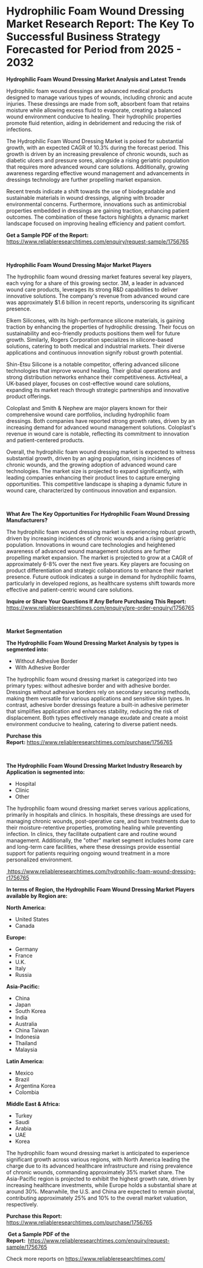 <p><h1>Hydrophilic Foam Wound Dressing Market Research Report: The Key To Successful Business Strategy Forecasted for Period from 2025 - 2032</h1></p><p><strong>Hydrophilic Foam Wound Dressing Market Analysis and Latest Trends</strong></p>
<p><p>Hydrophilic foam wound dressings are advanced medical products designed to manage various types of wounds, including chronic and acute injuries. These dressings are made from soft, absorbent foam that retains moisture while allowing excess fluid to evaporate, creating a balanced wound environment conducive to healing. Their hydrophilic properties promote fluid retention, aiding in debridement and reducing the risk of infections.</p><p>The Hydrophilic Foam Wound Dressing Market is poised for substantial growth, with an expected CAGR of 10.3% during the forecast period. This growth is driven by an increasing prevalence of chronic wounds, such as diabetic ulcers and pressure sores, alongside a rising geriatric population that requires more advanced wound care solutions. Additionally, growing awareness regarding effective wound management and advancements in dressings technology are further propelling market expansion. </p><p>Recent trends indicate a shift towards the use of biodegradable and sustainable materials in wound dressings, aligning with broader environmental concerns. Furthermore, innovations such as antimicrobial properties embedded in dressings are gaining traction, enhancing patient outcomes. The combination of these factors highlights a dynamic market landscape focused on improving healing efficiency and patient comfort.</p></p>
<p><strong>Get a Sample PDF of the Report:&nbsp;</strong> <a href="https://www.reliableresearchtimes.com/enquiry/request-sample/1756765?utm_campaign=3004&utm_medium=2&utm_source=Github&utm_content=ia&utm_term=04042025&utm_id=hydrophilic-foam-wound-dressing">https://www.reliableresearchtimes.com/enquiry/request-sample/1756765</a></p>
<p>&nbsp;</p>
<p><strong>Hydrophilic Foam Wound Dressing Major Market Players</strong></p>
<p><p>The hydrophilic foam wound dressing market features several key players, each vying for a share of this growing sector. 3M, a leader in advanced wound care products, leverages its strong R&D capabilities to deliver innovative solutions. The company's revenue from advanced wound care was approximately $1.6 billion in recent reports, underscoring its significant presence.</p><p>Elkem Silicones, with its high-performance silicone materials, is gaining traction by enhancing the properties of hydrophilic dressing. Their focus on sustainability and eco-friendly products positions them well for future growth. Similarly, Rogers Corporation specializes in silicone-based solutions, catering to both medical and industrial markets. Their diverse applications and continuous innovation signify robust growth potential.</p><p>Shin-Etsu Silicone is a notable competitor, offering advanced silicone technologies that improve wound healing. Their global operations and strong distribution networks enhance their competitiveness. ActivHeal, a UK-based player, focuses on cost-effective wound care solutions, expanding its market reach through strategic partnerships and innovative product offerings.</p><p>Coloplast and Smith & Nephew are major players known for their comprehensive wound care portfolios, including hydrophilic foam dressings. Both companies have reported strong growth rates, driven by an increasing demand for advanced wound management solutions. Coloplast's revenue in wound care is notable, reflecting its commitment to innovation and patient-centered products.</p><p>Overall, the hydrophilic foam wound dressing market is expected to witness substantial growth, driven by an aging population, rising incidences of chronic wounds, and the growing adoption of advanced wound care technologies. The market size is projected to expand significantly, with leading companies enhancing their product lines to capture emerging opportunities. This competitive landscape is shaping a dynamic future in wound care, characterized by continuous innovation and expansion.</p></p>
<p>&nbsp;</p>
<p><strong>What Are The Key Opportunities For Hydrophilic Foam Wound Dressing Manufacturers?</strong></p>
<p><p>The hydrophilic foam wound dressing market is experiencing robust growth, driven by increasing incidences of chronic wounds and a rising geriatric population. Innovations in wound care technologies and heightened awareness of advanced wound management solutions are further propelling market expansion. The market is projected to grow at a CAGR of approximately 6-8% over the next five years. Key players are focusing on product differentiation and strategic collaborations to enhance their market presence. Future outlook indicates a surge in demand for hydrophilic foams, particularly in developed regions, as healthcare systems shift towards more effective and patient-centric wound care solutions.</p></p>
<p><strong>Inquire or Share Your Questions If Any Before Purchasing This Report:</strong> <a href="https://www.reliableresearchtimes.com/enquiry/pre-order-enquiry/1756765?utm_campaign=3004&utm_medium=2&utm_source=Github&utm_content=ia&utm_term=04042025&utm_id=hydrophilic-foam-wound-dressing">https://www.reliableresearchtimes.com/enquiry/pre-order-enquiry/1756765</a></p>
<p>&nbsp;</p>
<p><strong>Market Segmentation</strong></p>
<p><strong>The Hydrophilic Foam Wound Dressing Market Analysis by types is segmented into:</strong></p>
<p><ul><li>Without Adhesive Border</li><li>With Adhesive Border</li></ul></p>
<p><p>The hydrophilic foam wound dressing market is categorized into two primary types: without adhesive border and with adhesive border. Dressings without adhesive borders rely on secondary securing methods, making them versatile for various applications and sensitive skin types. In contrast, adhesive border dressings feature a built-in adhesive perimeter that simplifies application and enhances stability, reducing the risk of displacement. Both types effectively manage exudate and create a moist environment conducive to healing, catering to diverse patient needs.</p></p>
<p><strong>Purchase this Report:&nbsp;</strong><a href="https://www.reliableresearchtimes.com/purchase/1756765?utm_campaign=3004&utm_medium=2&utm_source=Github&utm_content=ia&utm_term=04042025&utm_id=hydrophilic-foam-wound-dressing">https://www.reliableresearchtimes.com/purchase/1756765</a></p>
<p>&nbsp;</p>
<p><strong>The Hydrophilic Foam Wound Dressing Market Industry Research by Application is segmented into:</strong></p>
<p><ul><li>Hospital</li><li>Clinic</li><li>Other</li></ul></p>
<p><p>The hydrophilic foam wound dressing market serves various applications, primarily in hospitals and clinics. In hospitals, these dressings are used for managing chronic wounds, post-operative care, and burn treatments due to their moisture-retentive properties, promoting healing while preventing infection. In clinics, they facilitate outpatient care and routine wound management. Additionally, the "other" market segment includes home care and long-term care facilities, where these dressings provide essential support for patients requiring ongoing wound treatment in a more personalized environment.</p></p>
<p><a href="https://www.reliableresearchtimes.com/hydrophilic-foam-wound-dressing-r1756765?utm_campaign=3004&utm_medium=2&utm_source=Github&utm_content=ia&utm_term=04042025&utm_id=hydrophilic-foam-wound-dressing">&nbsp;https://www.reliableresearchtimes.com/hydrophilic-foam-wound-dressing-r1756765</a></p>
<p><strong>In terms of Region, the Hydrophilic Foam Wound Dressing Market Players available by Region are:</strong></p>
<p>
    <p> <strong> North America: </strong>
        <ul>
            <li>United States</li>
            <li>Canada</li>
        </ul>
        </p> 
    <p> <strong> Europe: </strong>
        <ul>
            <li>Germany</li>
            <li>France</li>
            <li>U.K.</li>
            <li>Italy</li>
            <li>Russia</li>
        </ul>
        </p> 
    <p> <strong> Asia-Pacific: </strong>
        <ul>
            <li>China</li>
            <li>Japan</li>
            <li>South Korea</li>
            <li>India</li>
            <li>Australia</li>
            <li>China Taiwan</li>
            <li>Indonesia</li>
            <li>Thailand</li>
            <li>Malaysia</li>
        </ul>
        </p> 
    <p> <strong> Latin America: </strong>
        <ul>
            <li>Mexico</li>
            <li>Brazil</li>
            <li>Argentina Korea</li>
            <li>Colombia</li>
        </ul>
        </p> 
    <p> <strong> Middle East & Africa: </strong>
        <ul>
            <li>Turkey</li>
            <li>Saudi</li>
            <li>Arabia</li>
            <li>UAE</li>
            <li>Korea</li>
        </ul>
    </p>
    </p>
<p><p>The hydrophilic foam wound dressing market is anticipated to experience significant growth across various regions, with North America leading the charge due to its advanced healthcare infrastructure and rising prevalence of chronic wounds, commanding approximately 35% market share. The Asia-Pacific region is projected to exhibit the highest growth rate, driven by increasing healthcare investments, while Europe holds a substantial share at around 30%. Meanwhile, the U.S. and China are expected to remain pivotal, contributing approximately 25% and 10% to the overall market valuation, respectively.</p></p>
<p><strong>Purchase this Report: </strong><a href="https://www.reliableresearchtimes.com/purchase/1756765?utm_campaign=3004&utm_medium=2&utm_source=Github&utm_content=ia&utm_term=04042025&utm_id=hydrophilic-foam-wound-dressing">https://www.reliableresearchtimes.com/purchase/1756765</a></p>
<p>&nbsp;<strong>Get a Sample PDF of the Report:&nbsp;&nbsp;</strong><a href="https://www.reliableresearchtimes.com/enquiry/request-sample/1756765?utm_campaign=3004&utm_medium=2&utm_source=Github&utm_content=ia&utm_term=04042025&utm_id=hydrophilic-foam-wound-dressing">https://www.reliableresearchtimes.com/enquiry/request-sample/1756765</a></p>
<p><strong></strong></p>
<p>Check more reports on <a href="https://www.reliableresearchtimes.com/?utm_campaign=3004&utm_medium=2&utm_source=Github&utm_content=ia&utm_term=04042025&utm_id=hydrophilic-foam-wound-dressing">https://www.reliableresearchtimes.com/</a></p>